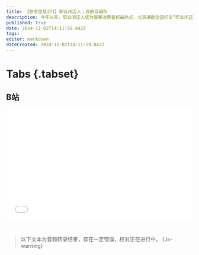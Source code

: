 ```yaml
---
title: 【参考信息371】职业闭店人；双航母编队
description: 今年以来，职业闭店人成为侵害消费者权益热点，北京通报全国打击“职业闭店人”首案，预付费模式的监管政出多门，漏洞一直没堵上。专门回收倒闭餐馆二手餐饮设备的“餐饮收尸人”，曾经利润高达700%，今年也难了，背后是餐饮行业的寒意。美国批准拜登任内最大对台军售，美国首次向台湾提供在乌克兰战场检验过的尖端防空导弹系统。中国海军也有双航母编队照片了。回顾孙志刚、李再勇的玉米、刺梨往事。甘肃夫妻档官员“全家腐”。
published: true
date: 2024-11-02T14:11:59.842Z
tags: 
editor: markdown
dateCreated: 2024-11-02T14:11:59.842Z
---
```


# Tabs {.tabset}

## B站

<div style="position: relative; padding: 30% 45%;">
<iframe style="position: absolute; width: 100%; height: 100%; left: 0; top: 0;" src="//player.bilibili.com/player.html?&bvid=BV12jSBYJEXb&page=1&as_wide=1&high_quality=1&danmaku=1&autoplay=0" scrolling="no" border="0" frameborder="no" framespacing="0" allowfullscreen="true"></iframe>
</div>


#

> 以下文本为音频转录结果，存在一定错误，校对正在进行中。
{.is-warning}

